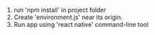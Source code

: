 <ol>
  <li>run 'npm install' in project folder</li>
  <li>Create 'environment.js' near its origin.</li>
  <li>Run app using 'react native' command-line tool</li>
</ol>
